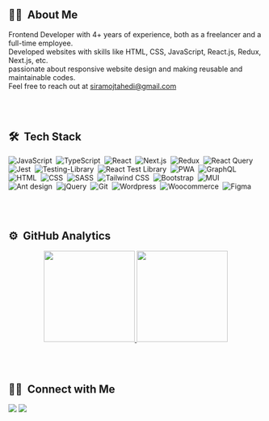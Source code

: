 

## 👩‍💻 &nbsp;About Me

Frontend Developer with 4+ years of experience, both as a freelancer and a full-time employee.<br/>
Developed websites with skills like HTML, CSS, JavaScript, React.js, Redux, Next.js, etc.<br/>
passionate about responsive website design and making reusable and maintainable codes.<br/>
Feel free to reach out at siramojtahedi@gmail.com

<br/>
<br/>

## 🛠 &nbsp;Tech Stack

![JavaScript](https://img.shields.io/badge/-JavaScript-05122A?style=for-the-badge&logo=javascript)&nbsp;
![TypeScript](https://img.shields.io/badge/-TypeScript-05122A?style=for-the-badge&logo=typescript)&nbsp;
![React](https://img.shields.io/badge/-React-05122A?style=for-the-badge&logo=react)&nbsp;
![Next.js](https://img.shields.io/badge/-Next.js-05122A?style=for-the-badge&logo=next.js)&nbsp;
![Redux](https://img.shields.io/badge/-Redux-05122A?style=for-the-badge&logo=redux&logoColor=764ABC)&nbsp;
![React Query](https://img.shields.io/badge/-ReactQuery-05122A?style=for-the-badge&logo=reactQuery&logoColor=FF4154)&nbsp;
![Jest](https://img.shields.io/badge/-Jest-05122A?style=for-the-badge&logo=jest&logoColor=C21325)&nbsp;
![Testing-Library](https://img.shields.io/badge/-TestingLibrary-05122A?style=for-the-badge&logo=testing-library&logoColor=C21325)&nbsp;
![React Test Library](https://img.shields.io/badge/-Jest-05122A?style=for-the-badge&logo=jest&logoColor=C21325)&nbsp;
![PWA](https://img.shields.io/badge/-PWA-05122A?style=for-the-badge&logo=pwa&logoColor=C21325)&nbsp;
![GraphQL](https://img.shields.io/badge/-GraphQL-05122A?style=for-the-badge&logo=graphql&logoColor=FF4154)&nbsp;
![HTML](https://img.shields.io/badge/-HTML-05122A?style=for-the-badge&logo=HTML5)&nbsp;
![CSS](https://img.shields.io/badge/-CSS-05122A?style=for-the-badge&logo=CSS3&logoColor=1572B6)&nbsp;
![SASS](https://img.shields.io/badge/-SASS-05122A?style=for-the-badge&logo=sass&logoColor=CC6699)&nbsp;
![Tailwind CSS](https://img.shields.io/badge/-TailwindCSS-05122A?style=for-the-badge&logo=tailwindCSS&logoColor=06B6D4)&nbsp;
![Bootstrap](https://img.shields.io/badge/-Bootstrap-05122A?style=for-the-badge&logo=bootstrap&logoColor=563D7C)&nbsp;
![MUI](https://img.shields.io/badge/-MUI-05122A?style=for-the-badge&logo=mui&logoColor=007FFF)&nbsp;
![Ant design](https://img.shields.io/badge/-Antdesign-05122A?style=for-the-badge&logo=Antdesign)&nbsp;
![jQuery](https://img.shields.io/badge/-jQuery-05122A?style=for-the-badge&logo=jQuery)&nbsp;
![Git](https://img.shields.io/badge/-Git-05122A?style=for-the-badge&logo=git)&nbsp;
![Wordpress](https://img.shields.io/badge/-Wordpress-05122A?style=for-the-badge&logo=Wordpress)&nbsp;
![Woocommerce](https://img.shields.io/badge/-Woocommerce-05122A?style=for-the-badge&logo=Woocommerce)&nbsp;
![Figma](https://img.shields.io/badge/-Figma-05122A?style=for-the-badge&logo=figma)&nbsp;

<br/>
<br/>

## ⚙️ &nbsp;GitHub Analytics

<p align="center">
<a href="https://github.com/AVS1508">
  <img height="180em" src="https://github-readme-stats-eight-theta.vercel.app/api?username=simamojtahedi&show_icons=true&theme=algolia&include_all_commits=true&count_private=true"/>
  <img height="180em" src="https://github-readme-stats-eight-theta.vercel.app/api/top-langs/?username=simamojtahedi&layout=compact&langs_count=8&theme=algolia"/>
</a>
</p>

<br/>
<br/>

## 🤝🏻 &nbsp;Connect with Me

<p align="left">
<a href="https://linkedin.com/in/sima-mojtahedi"><img src="https://img.shields.io/badge/-LinkedIn-0077B5?style=flat&logo=Linkedin&logoColor=white"/></a>
<a href="mailto:siramojtahedi@gmail.com"><img src="https://img.shields.io/badge/-Gmail-D14836?style=flat&logo=Gmail&logoColor=white"/></a>
</p>

